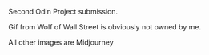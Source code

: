Second Odin Project submission.

Gif from Wolf of Wall Street is obviously not owned by me.

All other images are Midjourney
